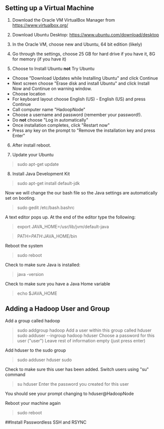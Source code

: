 ## Setting up a Virtual Machine

1. Download the Oracle VM VirtualBox Manager from https://www.virtualbox.org/
2. Download Ubuntu Desktop: https://www.ubuntu.com/download/desktop

3. In the Oracle VM, choose new and Ubuntu, 64 bit edition (likely)

4. Go through the settings, choose 25 GB for hard drive if you have it, 8G for memory (if you have it)

5. Choose to Install Ubuntu <b>not</b> Try Ubuntu
- Choose "Download Updates while Installing Ubuntu" and click Continue 
- Next screen choose "Erase disk and install Ubuntu" and click Install Now and Continue on warning window.
- Choose location 
- For keyboard layout choose English (US) - English (US) and press Continue
- Call computer name "HadoopNode"
- Choose a username and password (remember your password!).
- Do <b>not</b> choose "Log in automatically"
- Once installation completes, click "Restart now"
- Press any key on the prompt to "Remove the installation key and press Enter"

6. After install reboot.

7. Update your Ubuntu

> sudo apt-get update

8. Install Java Development Kit 

> sudo apt-get install default-jdk

Now we will change the our bash file so the Java settings are automatically set on booting.

> sudo gedit /etc/bash.bashrc

A text editor pops up.  At the end of the editor type the following:
> export JAVA_HOME=/usr/lib/jvm/default-java

> PATH=$PATH:$JAVA_HOME/bin

Reboot the system
> sudo reboot

Check to make sure Java is installed:

> java -version

Check to make sure you have a Java Home variable
>echo $JAVA_HOME

## Adding a Hadoop User and Group

Add a group called hadoop
>sudo addgroup hadoop
Add a user within this group called hduser
>sudo adduser --ingroup hadoop hduser
Choose a password for this user ("user")
Leave rest of information empty (just press enter)

Add hduser to the sudo group 
> sudo adduser hduser sudo

Check to make sure this user has been added. Switch users using "su" command
> su hduser
Enter the password you created for this user

You should see your prompt changing to hduser@HadoopNode 

Reboot your machine again
> sudo reboot

##Install Passwordless SSH and RSYNC
